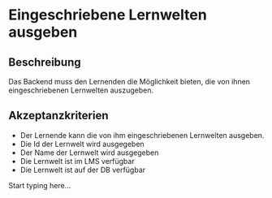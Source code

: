 # Eingeschriebene Lernwelten ausgeben

## Beschreibung

Das Backend muss den Lernenden die Möglichkeit bieten, die von ihnen eingeschriebenen Lernwelten auszugeben.

## Akzeptanzkriterien

- Der Lernende kann die von ihm eingeschriebenen Lernwelten ausgeben.
- Die Id der Lernwelt wird ausgegeben
- Der Name der Lernwelt wird ausgegeben
- Die Lernwelt ist im LMS verfügbar
- Die Lernwelt ist auf der DB verfügbar

Start typing here...